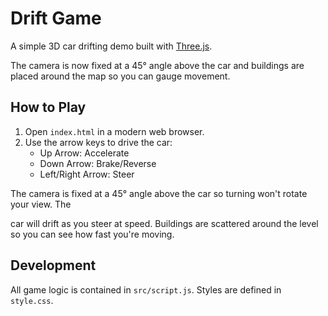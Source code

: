 # Drift Game

A simple 3D car drifting demo built with [Three.js](https://threejs.org/).

The camera is now fixed at a 45&deg; angle above the car and buildings are
placed around the map so you can gauge movement.


## How to Play

1. Open `index.html` in a modern web browser.
2. Use the arrow keys to drive the car:
   - Up Arrow: Accelerate
   - Down Arrow: Brake/Reverse
   - Left/Right Arrow: Steer


The camera is fixed at a 45&deg; angle above the car so turning won't
rotate your view. The

car will drift as you steer at speed. Buildings are scattered around the
level so you can see how fast you're moving.

## Development

All game logic is contained in `src/script.js`. Styles are defined in
`style.css`.
